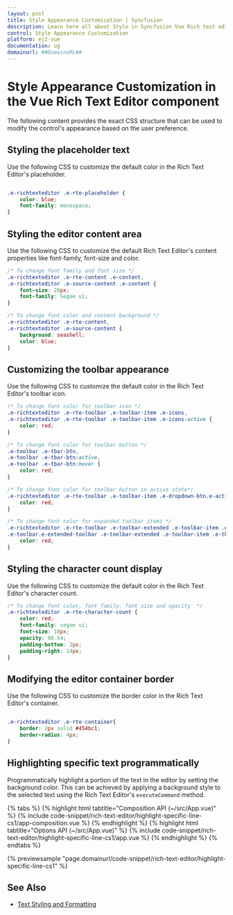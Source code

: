 ```yaml
---
layout: post
title: Style Appearance Customization | Syncfusion
description: Learn here all about Style in Syncfusion Vue Rich text editor component of Syncfusion Essential JS 2 and more.
control: Style Appearance Customization 
platform: ej2-vue
documentation: ug
domainurl: ##DomainURL##
---
```


# Style Appearance Customization in the Vue Rich Text Editor component

The following content provides the exact CSS structure that can be used to modify the control's appearance based on the user preference.

## Styling the placeholder text

Use the following CSS to customize the default color in the Rich Text Editor's placeholder.

```CSS

.e-richtexteditor .e-rte-placeholder {
    color: blue;
    font-family: monospace;
}

```

## Styling the editor content area

Use the following CSS to customize the default Rich Text Editor's content properties like font-family, font-size and color.

```css
/* To change font family and font size */
.e-richtexteditor .e-rte-content .e-content,
.e-richtexteditor .e-source-content .e-content {
    font-size: 20px;
    font-family: Segoe ui;
}

/* To change font color and content background */
.e-richtexteditor .e-rte-content,
.e-richtexteditor .e-source-content {
    background: seashell;
    color: blue;
}
```

## Customizing the toolbar appearance

Use the following CSS to customize the default color in the Rich Text Editor's toolbar icon.

```css
/* To change font color for toolbar icon */
.e-richtexteditor .e-rte-toolbar .e-toolbar-item .e-icons,
.e-richtexteditor .e-rte-toolbar .e-toolbar-item .e-icons:active {
    color: red;
}

/* To change font color for toolbar button */
.e-toolbar .e-tbar-btn,
.e-toolbar .e-tbar-btn:active,
.e-toolbar .e-tbar-btn:hover {
    color: red;
}

/* To change font color for toolbar button in active state*/
.e-richtexteditor .e-rte-toolbar .e-toolbar-item .e-dropdown-btn.e-active .e-icons, .e-richtexteditor .e-rte-toolbar .e-toolbar-item .e-dropdown-btn.e-active .e-rte-dropdown-btn-text {
    color: red;
}

/* To change font color for expanded toolbar items */
.e-richtexteditor .e-rte-toolbar .e-toolbar-extended .e-toolbar-item .e-tbar-btn .e-icons,
.e-toolbar.e-extended-toolbar .e-toolbar-extended .e-toolbar-item .e-tbar-btn {
    color: red;
}
```

## Styling the character count display

Use the following CSS to customize the default color in the Rich Text Editor's character count.

```css
/* To change font color, font family, font size and opacity  */
.e-richtexteditor .e-rte-character-count {
    color: red;
    font-family: segoe ui;
    font-size: 18px;
    opacity: 00.54;
    padding-bottom: 2px;
    padding-right: 14px;
}
```

## Modifying the editor container border

Use the following CSS to customize the border color in the Rich Text Editor's container.

```CSS

.e-richtexteditor .e-rte-container{
    border: 2px solid #454bc1;
    border-radius: 4px;
}

```

## Highlighting specific text programmatically

Programmatically highlight a portion of the text in the editor by setting the background color. This can be achieved by applying a background style to the selected text using the Rich Text Editor's `executeCommand` method.

{% tabs %}
{% highlight html tabtitle="Composition API (~/src/App.vue)" %}
{% include code-snippet/rich-text-editor/highlight-specific-line-cs1/app-composition.vue %}
{% endhighlight %}
{% highlight html tabtitle="Options API (~/src/App.vue)" %}
{% include code-snippet/rich-text-editor/highlight-specific-line-cs1/app.vue %}
{% endhighlight %}
{% endtabs %}
        
{% previewsample "page.domainurl/code-snippet/rich-text-editor/highlight-specific-line-cs1" %}

## See Also

* [Text Styling and Formatting](./font-styling)